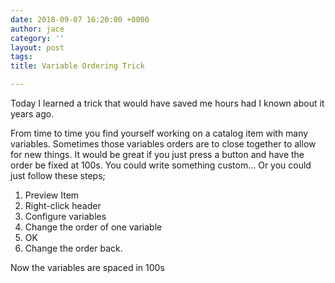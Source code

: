 ```yaml
---
date: 2018-09-07 16:20:00 +0000
author: jace
category: ''
layout: post
tags: 
title: Variable Ordering Trick

---
```

Today I learned a trick that would have saved me hours had I known about it years ago.  

<!--more-->

From time to time you find yourself working on a catalog item with many variables.  Sometimes those variables orders are to close together to allow for new things.  It would be great if you just press a button and have the order be fixed at 100s.  You could write something custom... Or you could just follow these steps;

1. Preview Item
1. Right-click header
1. Configure variables
1. Change the order of one variable
1. OK
1. Change the order back.

Now the variables are spaced in 100s